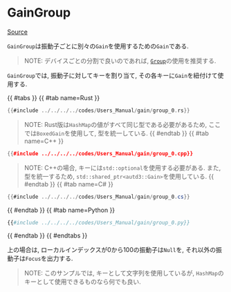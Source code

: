 # GainGroup
[Source](https://github.com/shinolab/autd3-rs/blob/v36.0.2/autd3/src/datagram/gain/group.rs)

`GainGroup`は振動子ごとに別々の`Gain`を使用するための`Gain`である.

> NOTE: デバイスごとの分割で良いのであれば, [`Group`](../group.md)の使用を推奨する.

`GainGroup`では, 振動子に対してキーを割り当て, その各キーに`Gain`を紐付けて使用する.


{{ #tabs }}
{{ #tab name=Rust }}
```rust
{{#include ../../../../codes/Users_Manual/gain/group_0.rs}}
```
> NOTE: Rust版は`HashMap`の値がすべて同じ型である必要があるため, ここでは`BoxedGain`を使用して, 型を統一している.
{{ #endtab }}
{{ #tab name=C++ }}
```cpp
{{#include ../../../../codes/Users_Manual/gain/group_0.cpp}}
```
> NOTE: C++の場合, キーには`std::optional`を使用する必要がある. また, 型を統一するため, `std::shared_ptr<autd3::Gain>`を使用している.
{{ #endtab }}
{{ #tab name=C# }}
```cs
{{#include ../../../../codes/Users_Manual/gain/group_0.cs}}
```
{{ #endtab }}
{{ #tab name=Python }}
```python
{{#include ../../../../codes/Users_Manual/gain/group_0.py}}
```
{{ #endtab }}
{{ #endtabs }}

上の場合は, ローカルインデックスが$0$から$100$の振動子は`Null`を, それ以外の振動子は`Focus`を出力する.

> NOTE:
> このサンプルでは, キーとして文字列を使用しているが, `HashMap`のキーとして使用できるものなら何でも良い.
